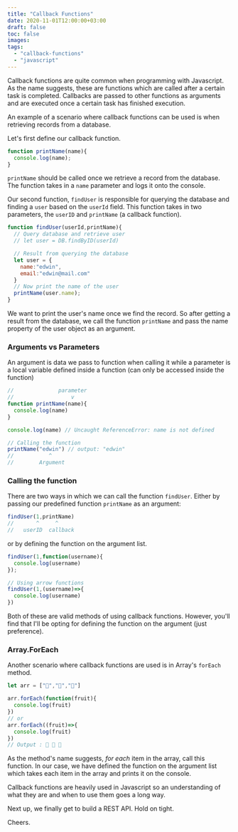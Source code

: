 ```yaml
---
title: "Callback Functions"
date: 2020-11-01T12:00:00+03:00
draft: false
toc: false
images:
tags:
  - "callback-functions"
  - "javascript"
---
```


Callback functions are quite common when programming with Javascript. As the name suggests, these are functions which are called after a certain task is completed. Callbacks are passed to other functions as arguments and are executed once a certain task has finished execution.

An example of a scenario where callback functions can be used is when retrieving records from a database.


Let's first define our callback function.

```javascript
function printName(name){
  console.log(name);
}
```

`printName` should be called once we retrieve a record from the database. The function takes in a `name` parameter and logs it onto the console.


Our second function, `findUser` is responsible for querying the database and finding a `user` based on the `userId` field. This function takes in two parameters, the `userID` and `printName` (a callback function). 

```javascript
function findUser(userId,printName){ 
  // Query database and retrieve user
  // let user = DB.findByID(userId)

  // Result from querying the database
  let user = {
    name:"edwin",
    email:"edwin@mail.com"
  }
  // Now print the name of the user
  printName(user.name);
}
```


We want to print the user's name once we find the record. So after getting a result from the database, we call the function `printName` and pass the name property of the user object as an argument.

### Arguments vs Parameters

An argument is data we pass to function when calling it while a parameter is a local variable defined inside a function (can only be accessed inside the function)

```js
//              parameter     
//                  v
function printName(name){
  console.log(name)
}

console.log(name) // Uncaught ReferenceError: name is not defined

// Calling the function
printName("edwin") // output: "edwin"
//           ^
//        Argument 

```

### Calling the function

There are two ways in which we can call the function `findUser`. Either by passing our predefined function `printName` as an argument:

```javascript
findUser(1,printName)
//       ^     ^
//   userID  callback
```

or by defining the function on the argument list.

```javascript
findUser(1,function(username){
  console.log(username)
});

// Using arrow functions
findUser(1,(username)=>{ 
  console.log(username)
})
```

Both of these are valid methods of using callback functions. However, you'll find that I'll be opting for defining the function on the argument (just preference).

### Array.ForEach

Another scenario where callback functions are used is in Array's `forEach` method.

```javascript
let arr = ["🍊","🍍","🍏"]

arr.forEach(function(fruit){
  console.log(fruit)
})
// or
arr.forEach((fruit)=>{
  console.log(fruit)
})
// Output : 🍊 🍍 🍏
```

As the method's name suggests, *for each* item in the array, call this function. In our case, we have defined the function on the argument list which takes each item in the array and prints it on the console.

Callback functions are heavily used in Javascript so an understanding of what they are and when to use them goes a long way.

Next up, we finally get to build a REST API. Hold on tight.

Cheers. 
